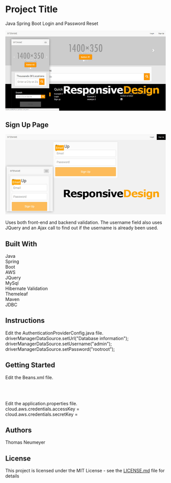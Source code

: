 # Project Title

Java Spring Boot Login and Password Reset

![alt text](https://github.com/t-neu/Java_Spring_Boot_Ajax/blob/master/homepage.jpg?raw=true)

## Sign Up Page

![alt text](https://github.com/t-neu/Java_Spring_Boot_Ajax/blob/master/signup.jpg?raw=true)

Uses both front-end and backend validation.
The username field also uses JQuery and an Ajax call to find out if the username is already been used.

## Built With

Java<br />
Spring<br />
Boot<br />
AWS<br />
JQuery<br />
MySql<br />
Hibernate Validation<br />
Themeleaf<br />
Maven<br />
JDBC<br />

## Instructions

Edit the AuthenticationProviderConfig.java file.<br />
driverManagerDataSource.setUrl("Database information");<br />
driverManagerDataSource.setUsername("admin");<br />
driverManagerDataSource.setPassword("rootroot");

## Getting Started
Edit the Beans.xml file.<br />
<property name="url" value="Database information"/><br />
<property name="username" value="username"/><br />
<property name="password" value="password"/><br />

Edit the application.properties file.<br />
cloud.aws.credentials.accessKey = <br />
cloud.aws.credentials.secretKey = <br />

## Authors

Thomas Neumeyer

## License

This project is licensed under the MIT License - see the [LICENSE.md](LICENSE.md) file for details
